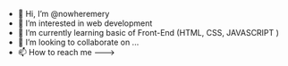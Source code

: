 - 👋 Hi, I’m @nowheremery
- 👀 I’m interested in web development
- 🌱 I’m currently learning basic of Front-End (HTML, CSS, JAVASCRIPT )
- 💞️ I’m looking to collaborate on ...
- 📫 How to reach me --->
